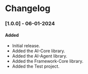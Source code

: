 # Changelog
### [1.0.0] - 06-01-2024
#### Added
- Initial release.
- Added the AI-Core library.
- Added the AI-Agent library.
- Added the Framework-Core library.
- Added the Test project.
